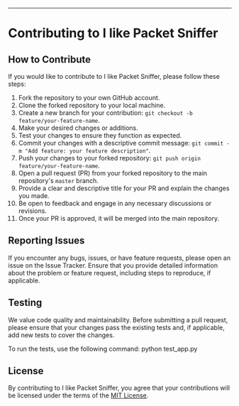 ----------

# Contributing to I like Packet Sniffer

## How to Contribute

If you would like to contribute to I like Packet Sniffer, please follow these steps:

1.  Fork the repository to your own GitHub account.
2.  Clone the forked repository to your local machine.
3.  Create a new branch for your contribution: `git checkout -b feature/your-feature-name`.
4.  Make your desired changes or additions.
5.  Test your changes to ensure they function as expected.
6.  Commit your changes with a descriptive commit message: `git commit -m "Add feature: your feature description"`.
7.  Push your changes to your forked repository: `git push origin feature/your-feature-name`.
8.  Open a pull request (PR) from your forked repository to the main repository's `master` branch.
9.  Provide a clear and descriptive title for your PR and explain the changes you made.
10.  Be open to feedback and engage in any necessary discussions or revisions.
11.  Once your PR is approved, it will be merged into the main repository.

## Reporting Issues

If you encounter any bugs, issues, or have feature requests, please open an issue on the Issue Tracker. Ensure that you provide detailed information about the problem or feature request, including steps to reproduce, if applicable.


## Testing

We value code quality and maintainability. Before submitting a pull request, please ensure that your changes pass the existing tests and, if applicable, add new tests to cover the changes.

To run the tests, use the following command: python test_app.py

## License

By contributing to I like Packet Sniffer, you agree that your contributions will be licensed under the terms of the [MIT License](https://github.com/Batuhanaydnn/Reddit-Api-/blob/master/LICENSE).